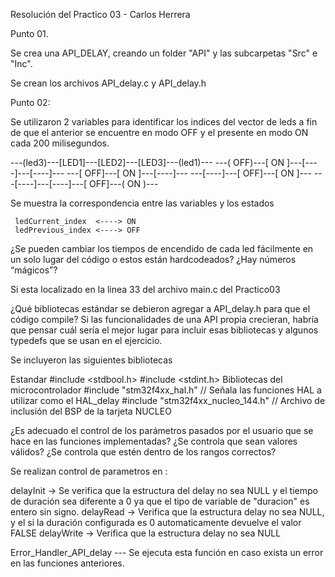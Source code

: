 Resolución del Practico 03 - Carlos Herrera

Punto 01. 

Se crea una API_DELAY, creando un folder "API" y las subcarpetas "Src" e "Inc".

Se crean los archivos API_delay.c y API_delay.h


Punto 02:

Se utilizaron 2 variables para identificar los indices del vector de leds a fin de que el anterior se encuentre en modo OFF y el presente en modo ON cada 200 milisegundos.

---(led3)---[LED1]---[LED2]---[LED3]---(led1)---
---( OFF)---[ ON ]---[----]---[----]---
         ---[ OFF]---[ ON ]---[----]---
	 ---[----]---[ OFF]---[ ON ]---
	 ---[----]---[----]---[ OFF]---( ON )---

Se muestra la correspondencia entre las variables y los estados

	 ledCurrent_index  <----> ON
	 ledPrevious_index <----> OFF

¿Se pueden cambiar los tiempos de encendido de cada led fácilmente en un solo lugar del código o estos están hardcodeados? ¿Hay números “mágicos”?

Si esta localizado en la linea 33 del archivo main.c del Practico03


¿Qué bibliotecas estándar se debieron agregar a API_delay.h para que el código compile? Si las funcionalidades de una API propia crecieran, habría que pensar cuál sería el mejor lugar para incluir esas bibliotecas y algunos typedefs que se usan en el ejercicio.

Se incluyeron las siguientes bibliotecas

Estandar
#include <stdbool.h>
#include <stdint.h>
Bibliotecas del microcontrolador
#include "stm32f4xx_hal.h"		// Señala las funciones HAL a utilizar como el HAL_delay
#include "stm32f4xx_nucleo_144.h"	// Archivo de inclusión del BSP de la tarjeta NUCLEO


¿Es adecuado el control de los parámetros pasados por el usuario que se hace en las funciones implementadas? ¿Se controla que sean valores válidos? ¿Se controla que estén dentro de los rangos correctos?

Se realizan control de parametros en :

delayInit  -> Se verifica que la estructura del delay no sea NULL y el tiempo de duración sea diferente a 0 ya que el tipo de variable de "duracion" es entero sin signo.
delayRead  -> Verifica que la estructura delay no sea NULL, y el si la duración configurada es 0 automaticamente devuelve el valor FALSE
delayWrite -> Verifica que la estructura delay no sea NULL

Error_Handler_API_delay --- Se ejecuta esta función en caso exista un error en las funciones anteriores.






